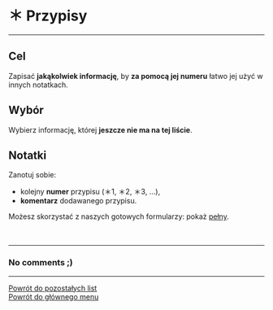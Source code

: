 # <span class="status status-list"><span class="status status-list">＊</span> Przypisy</span>
---

## Cel
Zapisać **jakąkolwiek informację**, by **za pomocą jej numeru** łatwo jej użyć w innych notatkach.
## Wybór
Wybierz informację, której **jeszcze nie ma na tej liście**.
## Notatki
Zanotuj sobie:
- kolejny **numer** przypisu (＊1, ＊2, ＊3, ...),
- **komentarz** dodawanego przypisu.

Możesz skorzystać z naszych gotowych formularzy: pokaż [pełny](../../pl/pdf/lista_v1_przypisy.pdf).
<br />
<br />
<br />

---
### No comments ;)

---
[Powrót do pozostałych list](pozostale_listy.md)  
[Powrót do głównego menu](index.md)
